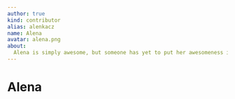 ```yaml
---
author: true
kind: contributor
alias: alenkacz
name: Alena
avatar: alena.png
about:
  Alena is simply awesome, but someone has yet to put her awesomeness into a brief and meaningful summary.
---
```


# Alena

<Author :author="$page.frontmatter" />
